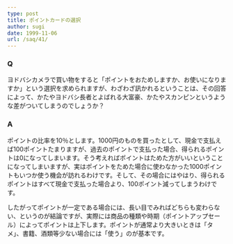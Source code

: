 ```yaml
---
type: post
title: ポイントカードの選択
author: sugi
date: 1999-11-06
url: /saq/41/
---
```

### Q 

ヨドバシカメラで買い物をすると「ポイントをおためしますか、お使いになりますか」という選択を求められますが、わざわざ訊かれるということは、その回答によって、かたやヨドバシ長者とよばれる大富豪、かたやスカンピンというような差がついてしまうのでしょうか？

### A 

ポイントの比率を10％とします。1000円のものを買ったとして、現金で支払えば100ポイントたまりますが、過去のポイントで支払った場合、得られるポイントは0になってしまいます。そう考えればポイントはためた方がいいということになってしまいますが、実はポイントをためた場合に使わなかった1000ポイントもいつか使う機会が訪れるわけです。そして、その場合にはやはり、得られるポイントはすべて現金で支払った場合より、100ポイント減ってしまうわけです。

したがってポイントが一定である場合には、長い目でみればどちらも変わらない、というのが結論ですが、実際には商品の種類や時期（ポイントアップセール）によってポイントは上下します。ポイントが通常より大きいときは「タメ」、書籍、酒類等少ない場合には「使う」のが基本です。
